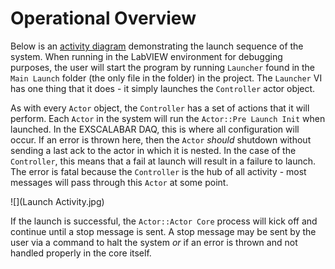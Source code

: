 # Operational Overview
Below is an [activity diagram](https://www.ibm.com/developerworks/rational/library/2802.html) demonstrating the launch sequence of the system.  When running in the LabVIEW environment for debugging purposes, the user will start the program by running ``Launcher`` found in the ``Main Launch`` folder (the only file in the folder) in the project.  The ``Launcher`` VI has one thing that it does - it simply launches the ``Controller`` actor object.

As with every ``Actor`` object, the ``Controller`` has a set of actions that it will perform.  Each ``Actor`` in the system will run the ``Actor::Pre Launch Init`` when launched.  In the EXSCALABAR DAQ, this is where all configuration will occur.  If an error is thrown here, then the ``Actor`` *should* shutdown without sending a last ack to the actor in which it is nested.  In the case of the ``Controller``, this means that a fail at launch will result in a failure to launch.  The error is fatal because the ``Controller`` is the hub of all activity - most messages will pass through this ``Actor`` at some point.

![](Launch Activity.jpg)


If the launch is successful, the ``Actor::Actor Core`` process will kick off and continue until a stop message is sent.  A stop message may be sent by the user via a command to halt the system *or* if an error is thrown and not handled properly in the core itself.

